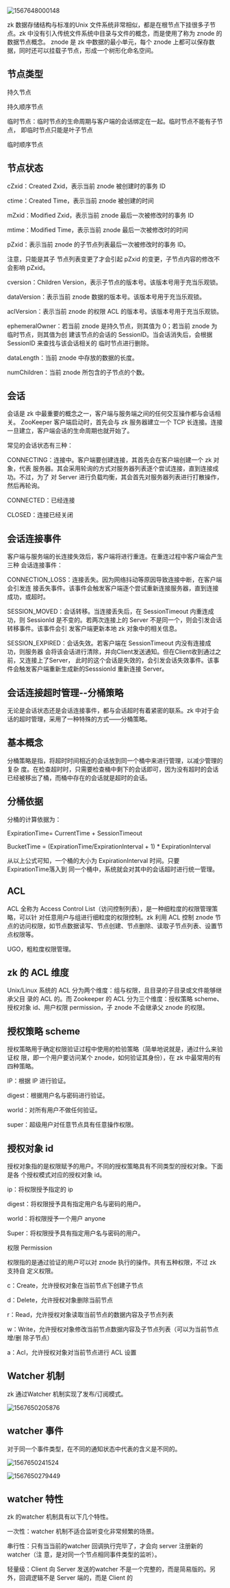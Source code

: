 





![1567648000148](E:\github\zookeeper\images\1567648000148.png)



zk 数据存储结构与标准的Unix 文件系统非常相似，都是在根节点下挂很多子节点。zk 中没有引入传统文件系统中目录与文件的概念，而是使用了称为 znode 的数据节点概念。 znode 是 zk 中数据的最小单元，每个 znode 上都可以保存数据，同时还可以挂载子节点，形成一个树形化命名空间。





## 节点类型



持久节点 

持久顺序节点 

临时节点：临时节点的生命周期与客户端的会话绑定在一起。临时节点不能有子节点， 即临时节点只能是叶子节点

临时顺序节点



## 节点状态





cZxid：Created Zxid，表示当前 znode 被创建时的事务 ID 

ctime：Created Time，表示当前 znode 被创建的时间 

mZxid：Modified Zxid，表示当前 znode 最后一次被修改时的事务 ID

mtime：Modified Time，表示当前 znode 最后一次被修改时的时间 

pZxid：表示当前 znode 的子节点列表最后一次被修改时的事务 ID。

注意，只能是其子 节点列表变更了才会引起 pZxid 的变更，子节点内容的修改不会影响 pZxid。

cversion：Children Version，表示子节点的版本号。该版本号用于充当乐观锁。 

dataVersion：表示当前 znode 数据的版本号。该版本号用于充当乐观锁。 

aclVersion：表示当前 znode 的权限 ACL 的版本号。该版本号用于充当乐观锁。

ephemeralOwner：若当前 znode 是持久节点，则其值为 0；若当前 znode 为临时节点，则其值为创 建该节点的会话的 SessionID。当会话消失后，会根据 SessionID 来查找与该会话相关的 临时节点进行删除。

dataLength：当前 znode 中存放的数据的长度。

numChildren：当前 znode 所包含的子节点的个数。





## 会话

会话是 zk 中最重要的概念之一，客户端与服务端之间的任何交互操作都与会话相关。 ZooKeeper 客户端启动时，首先会与 zk 服务器建立一个 TCP 长连接。连接一旦建立，客户端会话的生命周期也就开始了。



常见的会话状态有三种： 

CONNECTING：连接中。客户端要创建连接，其首先会在客户端创建一个 zk 对象，代表 服务器。其会采用轮询的方式对服务器列表逐个尝试连接，直到连接成功。不过，为了 对 Server 进行负载均衡，其会首先对服务器列表进行打散操作，然后再轮询。

CONNECTED：已经连接

CLOSED：连接已经关闭



## 会话连接事件

客户端与服务端的长连接失效后，客户端将进行重连。在重连过程中客户端会产生三种 会话连接事件：

CONNECTION_LOSS：连接丢失。因为网络抖动等原因导致连接中断，在客户端会引发连 接丢失事件。该事件会触发客户端逐个尝试重新连接服务器，直到连接成功，或超时。

SESSION_MOVED：会话转移。当连接丢失后，在 SessionTimeout 内重连成功，则 SessionId 是不变的。若两次连接上的 Server 不是同一个，则会引发会话转移事件。该事件会引
发客户端更新本地 zk 对象中的相关信息。

SESSION_EXPIRED：会话失效。若客户端在 SessionTimeout 内没有连接成功，则服务器 会将该会话进行清除，并向Client发送通知。但在Client收到通过之前，又连接上了Server， 此时的这个会话是失效的，会引发会话失效事件。该事件会触发客户端重新生成新的SesssionId 重新连接 Server。



## 会话连接超时管理--分桶策略

无论是会话状态还是会话连接事件，都与会话超时有着紧密的联系。zk 中对于会 话的超时管理，采用了一种特殊的方式——分桶策略。



## 基本概念

分桶策略是指，将超时时间相近的会话放到同一个桶中来进行管理，以减少管理的复杂 度。在检查超时时，只需要检查桶中剩下的会话即可，因为没有超时的会话已经被移出了桶，而桶中存在的会话就是超时的会话。



## 分桶依据

分桶的计算依据为：

ExpirationTime= CurrentTime + SessionTimeout 

BucketTime = (ExpirationTime/ExpirationInterval + 1) * ExpirationInterval

从以上公式可知，一个桶的大小为 ExpirationInterval 时间。只要 ExpirationTime落入到 同一个桶中，系统就会对其中的会话超时进行统一管理。

## ACL

ACL 全称为 Access Control List（访问控制列表），是一种细粒度的权限管理策略，可以针 对任意用户与组进行细粒度的权限控制。zk 利用 ACL 控制 znode 节点的访问权限，如节点数据读写、节点创建、节点删除、读取子节点列表、设置节点权限等。

UGO，粗粒度权限管理。



## zk 的 ACL 维度

Unix/Linux 系统的 ACL 分为两个维度：组与权限，且目录的子目录或文件能够继承父目 录的 ACL 的。而 Zookeeper 的 ACL 分为三个维度：授权策略 scheme、授权对象 id、用户权限 permission，子 znode 不会继承父 znode 的权限。

## 授权策略 scheme

授权策略用于确定权限验证过程中使用的检验策略（简单地说就是，通过什么来验证权 限，即一个用户要访问某个 znode，如何验证其身份），在 zk 中最常用的有四种策略。 

IP：根据 IP 进行验证。

digest：根据用户名与密码进行验证。 

world：对所有用户不做任何验证。

super：超级用户对任意节点具有任意操作权限。



## 授权对象 id

授权对象指的是权限赋予的用户。不同的授权策略具有不同类型的授权对象。下面是各 个授权模式对应的授权对象 id。



ip：将权限授予指定的 ip 

 digest：将权限授予具有指定用户名与密码的用户。

world：将权限授予一个用户 anyone

Super：将权限授予具有指定用户名与密码的用户。





权限 Permission

权限指的是通过验证的用户可以对 znode 执行的操作。共有五种权限，不过 zk 支持自 定义权限。

c：Create，允许授权对象在当前节点下创建子节点 

d：Delete，允许授权对象删除当前节点

r：Read，允许授权对象读取当前节点的数据内容及子节点列表

w：Write，允许授权对象修改当前节点数据内容及子节点列表（可以为当前节点增/删 除子节点）

a：Acl，允许授权对象对当前节点进行 ACL 设置





## Watcher 机制

zk 通过Watcher 机制实现了发布/订阅模式。

![1567650205876](d:\github\zookeeper\images\1567650205876.png)

## watcher 事件

对于同一个事件类型，在不同的通知状态中代表的含义是不同的。

![1567650241524](D:\github\zookeeper\images\1567650241524.png)

![1567650279449](C:\Users\roseonly\AppData\Roaming\Typora\typora-user-images\1567650279449.png)





## watcher 特性

zk 的watcher 机制具有以下几个特性。 

一次性：watcher 机制不适合监听变化非常频繁的场景。 

串行性：只有当当前的watcher 回调执行完毕了，才会向 server 注册新的watcher（注 意，是对同一个节点相同事件类型的监听）。

轻量级：Client 向 Server 发送的watcher 不是一个完整的，而是简易版的。另外，回调逻辑不是 Server 端的，而是 Client 的



